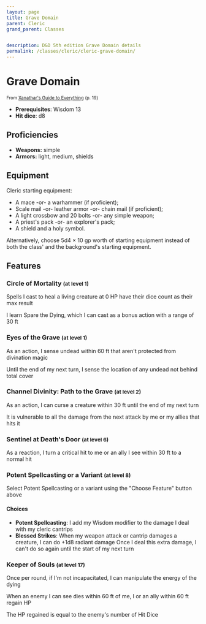 ```yaml
---
layout: page
title: Grave Domain
parent: Cleric
grand_parent: Classes


description: D&D 5th edition Grave Domain details
permalink: /classes/cleric/cleric-grave-domain/
---
```


# Grave Domain

<small>From <a target="_blank" href="https://dnd.wizards.com/products/tabletop-games/rpg-products/xanathars-guide-everything">Xanathar's Guide to Everything</a> (p. 19)</small>
- **Prerequisites**: Wisdom 13
- **Hit dice**: d8

## Proficiencies

- **Weapons:** simple
- **Armors:** light, medium, shields

## Equipment


Cleric starting equipment:

- A mace -or- a warhammer (if proficient);
- Scale mail -or- leather armor -or- chain mail (if proficient);
- A light crossbow and 20 bolts -or- any simple weapon;
- A priest's pack -or- an explorer's pack;
- A shield and a holy symbol.

Alternatively, choose 5d4 × 10 gp worth of starting equipment instead of both the class' and the background's starting equipment.


## Features

### Circle of Mortality <small>(at level 1)</small>


Spells I cast to heal a living creature at 0 HP have their dice count as their max result

I learn Spare the Dying, which I can cast as a bonus action with a range of 30 ft



### Eyes of the Grave <small>(at level 1)</small>


As an action, I sense undead within 60 ft that aren't protected from divination magic

Until the end of my next turn, I sense the location of any undead not behind total cover



### Channel Divinity: Path to the Grave <small>(at level 2)</small>


As an action, I can curse a creature within 30 ft until the end of my next turn

It is vulnerable to all the damage from the next attack by me or my allies that hits it



### Sentinel at Death's Door <small>(at level 6)</small>


As a reaction, I turn a critical hit to me or an ally I see within 30 ft to a normal hit



### Potent Spellcasting or a Variant <small>(at level 8)</small>


Select Potent Spellcasting or a variant using the "Choose Feature" button above
#### Choices
- **Potent Spellcasting**: 
   I add my Wisdom modifier to the damage I deal with my cleric cantrips
- **Blessed Strikes**: 
   When my weapon attack or cantrip damages a creature, I can do +1d8 radiant damage
   Once I deal this extra damage, I can't do so again until the start of my next turn






### Keeper of Souls <small>(at level 17)</small>


Once per round, if I'm not incapacitated, I can manipulate the energy of the dying

When an enemy I can see dies within 60 ft of me, I or an ally within 60 ft regain HP

The HP regained is equal to the enemy's number of Hit Dice


